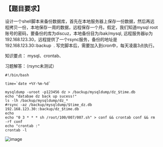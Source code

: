 ## 【题目要求】

设计一个shell脚本来备份数据库，首先在本地服务器上保存一份数据，然后再远程拷贝一份，本地保存一周的数据，远程保存一个月。假定，我们知道mysql root账号的密码，要备份的库为discuz，本地备份目为/bak/mysql, 远程服务器ip为192.168.123.30，远程提供了一个rsync服务，备份的地址是 192.168.123.30::backup  . 写完脚本后，需要加入到cron中，每天凌晨3点执行。

知识要点： mysql、crontab、

习题解答：（rsync未测试）

```
#!/bin/bash 

time=`date +%Y-%m-%d`

mysqldump -uroot -p123456 dz > /backup/mysqldump/dz_$time.db
echo "databae dz back up sucess!"
ls -lh /backup/mysqldump/dz_*
#rsync -az /backup/mysqldump/$time_dz.db 192.168.123.30::backup/dz_$time.db
echo 
echo "0 3 * * * sh /root/100/007/007.sh" > conf && crontab conf && rm -rf conf
echo "crontab :"
crontab -l
```



![image](https://user-images.githubusercontent.com/71164067/143250198-23cb9b0b-26cd-48b5-9006-65cd5dc42e4f.png)




